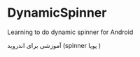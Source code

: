 # DynamicSpinner

Learning to do dynamic spinner for Android

آموزشی برای اندروید
(spinner پویا )


